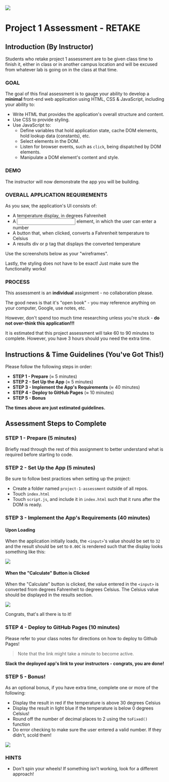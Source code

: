 <img src="https://res.cloudinary.com/briezh/image/upload/v1545165944/Screen_Shot_2018-12-18_at_12.44.56_PM_jofkzq.png">

# Project 1 Assessment - RETAKE

## Introduction (By Instructor)

Students who retake project 1 assessment are to be given class time to finish it, either in class or in another campus location and will be excused from whatever lab is going on in the class at that time. 

### GOAL

The goal of this final assessment is to gauge your ability to develop a **minimal** front-end web application using HTML, CSS & JavaScript, including your ability to:

- Write HTML that provides the application's overall structure and content. 
- Use CSS to provide styling.
- Use JavaScript to:
    - Define variables that hold application state, cache DOM elements, hold lookup data (constants), etc.
    - Select elements in the DOM.
    - Listen for browser events, such as `click`, being dispatched by DOM elements.
    - Manipulate a DOM element's content and style. 

### DEMO

The instructor will now demonstrate the app you will be building.

### OVERALL APPLICATION REQUIREMENTS

As you saw, the application's UI consists of:

- A temperature display, in degrees Fahrenheit
- A <input> element, in which the user can enter a number
- A button that, when clicked, converts a Fahrenheit temperature to Celsius
- A results div or p tag that displays the converted temperature

Use the screenshots below as your "wireframes".

Lastly, the styling does not have to be exact! Just make sure the functionality works!

### PROCESS

This assessment is an **individual** assignment - no collaboration please.

The good news is that it's "open book" - you may reference anything on your computer, Google, use notes, etc. 

However, don't spend too much time researching unless you're stuck - **do not over-think this application!!!**

It is estimated that this project assessment will take 60 to 90 minutes to complete. However, you have 3 hours should you need the extra time.

## Instructions & Time Guidelines (You've Got This!)

Please follow the following steps in order:

- **STEP 1 - Prepare** (&asymp; 5 minutes)
- **STEP 2 - Set Up the App** (&asymp; 5 minutes)
- **STEP 3 - Implement the App's Requirements** (&asymp; 40 minutes)
- **STEP 4 - Deploy to GitHub Pages** (&asymp; 10 minutes)
- **STEP 5 - Bonus**

**The times above are just estimated guidelines.**

## Assessment Steps to Complete

### STEP 1 - Prepare (5 minutes)

Briefly read through the rest of this assignment to better understand what is required before starting to code.

### STEP 2 - Set Up the App (5 minutes)

Be sure to follow best practices when setting up the project:

- Create a folder named `project-1-assessment` outside of all repos.
- Touch `index.html`
- Touch `script.js`, and include it in `index.html` such that it runs after the DOM is ready.

### STEP 3 - Implement the App's Requirements (40 minutes)

#### Upon Loading

When the application initially loads, the `<input>`'s value should be set to `32` and the result should be set to `0.00C` is rendered such that the display looks something like this:

<img src="https://res.cloudinary.com/briezh/image/upload/v1545165944/Screen_Shot_2018-12-18_at_12.44.20_PM_n9cmi6.png">

#### When the "Calculate" Button is Clicked

When the "Calculate" button is clicked, the value entered in the `<input>` is converted from degrees Fahrenheit to degrees Celsius. The Celsius value should be displayed in the results section.

<img src="https://res.cloudinary.com/briezh/image/upload/v1545165944/Screen_Shot_2018-12-18_at_12.44.56_PM_jofkzq.png">

Congrats, that's all there is to it!

### STEP 4 - Deploy to GitHub Pages (10 minutes)

Please refer to your class notes for directions on how to deploy to Github Pages!

> Note that the link might take a minute to become active.

**Slack the deployed app's link to your instructors - congrats, you are done!**

### STEP 5 - Bonus!

As an optional bonus, if you have extra time, complete one or more of the following:

* Display the result in red if the temperature is above 30 degrees Celsius 
* Display the result in light blue if the temperature is below 0 degrees Celsius!
* Round off the number of decimal places to 2 using the `toFixed()` function
* Do error checking to make sure the user entered a valid number. If they didn't, scold them!

<img src="https://res.cloudinary.com/briezh/image/upload/v1545166468/Screen_Shot_2018-12-18_at_12.54.13_PM_s3udrl.png">

### HINTS

* Don't spin your wheels! If something isn't working, look for a different approach!

